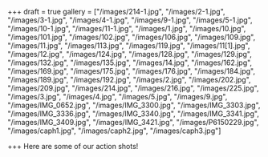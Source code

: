 +++
draft = true
gallery = ["/images/214-1.jpg", "/images/2-1.jpg", "/images/3-1.jpg", "/images/4-1.jpg", "/images/9-1.jpg", "/images/5-1.jpg", "/images/10-1.jpg", "/images/11-1.jpg", "/images/1.jpg", "/images/10.jpg", "/images/101.jpg", "/images/102.jpg", "/images/106.jpg", "/images/109.jpg", "/images/11.jpg", "/images/113.jpg", "/images/119.jpg", "/images/11[1].jpg", "/images/12.jpg", "/images/124.jpg", "/images/128.jpg", "/images/129.jpg", "/images/132.jpg", "/images/135.jpg", "/images/14.jpg", "/images/162.jpg", "/images/169.jpg", "/images/175.jpg", "/images/176.jpg", "/images/184.jpg", "/images/189.jpg", "/images/192.jpg", "/images/2.jpg", "/images/202.jpg", "/images/209.jpg", "/images/214.jpg", "/images/216.jpg", "/images/225.jpg", "/images/3.jpg", "/images/4.jpg", "/images/5.jpg", "/images/9.jpg", "/images/IMG_0652.jpg", "/images/IMG_3300.jpg", "/images/IMG_3303.jpg", "/images/IMG_3336.jpg", "/images/IMG_3340.jpg", "/images/IMG_3341.jpg", "/images/IMG_3409.jpg", "/images/IMG_3421.jpg", "/images/P6150229.jpg", "/images/caph1.jpg", "/images/caph2.jpg", "/images/caph3.jpg"]

+++
Here are some of our action shots!